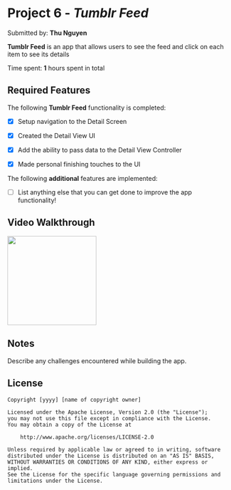 # Project 6 - *Tumblr Feed*

Submitted by: **Thu Nguyen**

**Tumblr Feed** is an app that allows users to see the feed and click on each item to see its details

Time spent: **1** hours spent in total

## Required Features

The following **Tumblr Feed** functionality is completed:

- [x] Setup navigation to the Detail Screen
- [x] Created the Detail View UI
- [x] Add the ability to pass data to the Detail View Controller
- [x] Made personal finishing touches to the UI


The following **additional** features are implemented:

- [ ] List anything else that you can get done to improve the app functionality!

## Video Walkthrough

<img src="https://github.com/ThuNguyen-198/TumblrFeed2/blob/main/tumblr2.gif" width=200 />

## Notes

Describe any challenges encountered while building the app.

## License

    Copyright [yyyy] [name of copyright owner]

    Licensed under the Apache License, Version 2.0 (the "License");
    you may not use this file except in compliance with the License.
    You may obtain a copy of the License at

        http://www.apache.org/licenses/LICENSE-2.0

    Unless required by applicable law or agreed to in writing, software
    distributed under the License is distributed on an "AS IS" BASIS,
    WITHOUT WARRANTIES OR CONDITIONS OF ANY KIND, either express or implied.
    See the License for the specific language governing permissions and
    limitations under the License.
